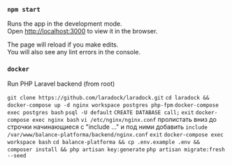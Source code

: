 
### `npm start`

Runs the app in the development mode.\
Open [http://localhost:3000](http://localhost:3000) to view it in the browser.

The page will reload if you make edits.\
You will also see any lint errors in the console.

### `docker`

Run PHP Laravel backend (from root)

`git clone https://github.com/laradock/laradock.git`
`cd laradock && docker-compose up -d nginx workspace postgres php-fpm`
`docker-compose exec postgres bash`
`psql -U default`
`CREATE DATABASE call;`
`exit`
`docker-compose exec nginx bash`
`vi /etc/nginx/nginx.conf` пролистать вниз до строчки начинающиеся с "include ..." и под ними добавить `include /var/www/balance-platforma/backend/nginx.conf`
`exit`
`docker-compose exec workspace bash`
`cd balance-platforma && cp .env.example .env && composer install && php artisan key:generate`
`php artisan migrate:fresh --seed`
